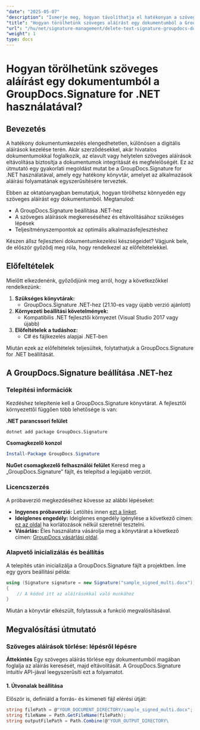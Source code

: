 ```yaml
---
"date": "2025-05-07"
"description": "Ismerje meg, hogyan távolíthatja el hatékonyan a szöveges aláírásokat a dokumentumokból a GroupDocs.Signature for .NET segítségével. Fejlessze dokumentumkezelését ezzel a könnyen követhető útmutatóval."
"title": "Hogyan törölhetünk szöveges aláírást egy dokumentumból a GroupDocs.Signature for .NET használatával?"
"url": "/hu/net/signature-management/delete-text-signature-groupdocs-dotnet/"
"weight": 1
type: docs
---
```

# Hogyan törölhetünk szöveges aláírást egy dokumentumból a GroupDocs.Signature for .NET használatával?

## Bevezetés

A hatékony dokumentumkezelés elengedhetetlen, különösen a digitális aláírások kezelése terén. Akár szerződésekkel, akár hivatalos dokumentumokkal foglalkozik, az elavult vagy helytelen szöveges aláírások eltávolítása biztosítja a dokumentumok integritását és megfelelőségét. Ez az útmutató egy gyakorlati megoldást mutat be a GroupDocs.Signature for .NET használatával, amely egy hatékony könyvtár, amelyet az alkalmazások aláírási folyamatának egyszerűsítésére terveztek.

Ebben az oktatóanyagban bemutatjuk, hogyan törölhetsz könnyedén egy szöveges aláírást egy dokumentumból. Megtanulod:
- A GroupDocs.Signature beállítása .NET-hez
- A szöveges aláírások megkereséséhez és eltávolításához szükséges lépések
- Teljesítményszempontok az optimális alkalmazásfejlesztéshez

Készen állsz fejleszteni dokumentumkezelési készségeidet? Vágjunk bele, de először győződj meg róla, hogy rendelkezel az előfeltételekkel.

## Előfeltételek

Mielőtt elkezdenénk, győződjünk meg arról, hogy a következőkkel rendelkezünk:
1. **Szükséges könyvtárak:**
   - GroupDocs.Signature .NET-hez (21.10-es vagy újabb verzió ajánlott)
2. **Környezeti beállítási követelmények:**
   - Kompatibilis .NET fejlesztői környezet (Visual Studio 2017 vagy újabb)
3. **Előfeltételek a tudáshoz:**
   - C# és fájlkezelés alapjai .NET-ben

Miután ezek az előfeltételek teljesültek, folytathatjuk a GroupDocs.Signature for .NET beállítását.

## A GroupDocs.Signature beállítása .NET-hez

### Telepítési információk

Kezdéshez telepítenie kell a GroupDocs.Signature könyvtárat. A fejlesztői környezettől függően több lehetősége is van:

**.NET parancssori felület**
```bash
dotnet add package GroupDocs.Signature
```

**Csomagkezelő konzol**
```powershell
Install-Package GroupDocs.Signature
```

**NuGet csomagkezelő felhasználói felület**
Keresd meg a „GroupDocs.Signature” fájlt, és telepítsd a legújabb verziót.

### Licencszerzés

A próbaverzió megkezdéséhez kövesse az alábbi lépéseket:
- **Ingyenes próbaverzió:** Letöltés innen [ezt a linket](https://releases.groupdocs.com/signature/net/).
- **Ideiglenes engedély:** Ideiglenes engedély igénylése a következő címen: [ez az oldal](https://purchase.groupdocs.com/temporary-license/) ha korlátozások nélkül szeretnél tesztelni.
- **Vásárlás:** Éles használatra vásárolja meg a könyvtárat a következő címen: [GroupDocs vásárlási oldal](https://purchase.groupdocs.com/buy).

### Alapvető inicializálás és beállítás

A telepítés után inicializálja a GroupDocs.Signature fájlt a projektben. Íme egy gyors beállítási példa:

```csharp
using (Signature signature = new Signature("sample_signed_multi.docx"))
{
    // A kódod itt az aláírásokkal való munkához
}
```

Miután a könyvtár elkészült, folytassuk a funkció megvalósításával.

## Megvalósítási útmutató

### Szöveges aláírások törlése: lépésről lépésre

**Áttekintés**
Egy szöveges aláírás törlése egy dokumentumból magában foglalja az aláírás keresését, majd eltávolítását. A GroupDocs.Signature intuitív API-jával leegyszerűsíti ezt a folyamatot.

#### 1. Útvonalak beállítása
Először is, definiáld a forrás- és kimeneti fájl elérési útját:

```csharp
string filePath = @"YOUR_DOCUMENT_DIRECTORY/sample_signed_multi.docx"; // Frissítés a tényleges fájlútvonallal
string fileName = Path.GetFileName(filePath);
string outputFilePath = Path.Combine(@"YOUR_OUTPUT_DIRECTORY\